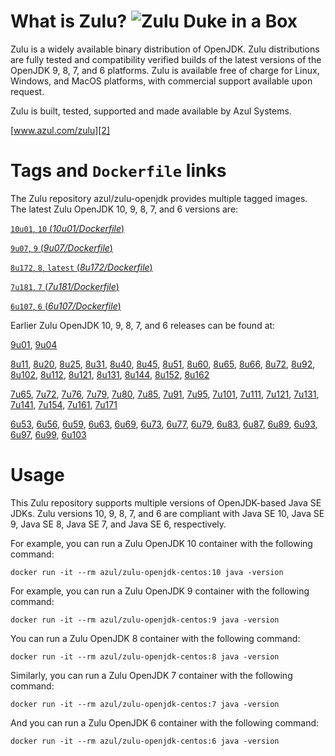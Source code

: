 What is Zulu? ![Zulu Duke in a Box][1]
======================================

Zulu is a widely available binary distribution of OpenJDK. Zulu distributions are fully tested and compatibility verified builds of the latest versions of the OpenJDK 9, 8, 7, and 6 platforms. Zulu is available free of charge for Linux, Windows, and MacOS platforms, with commercial support available upon request.

Zulu is built, tested, supported and made available by Azul Systems.

[www.azul.com/zulu][2]

Tags and `Dockerfile` links
===========================

The Zulu repository azul/zulu-openjdk provides multiple tagged images. The latest Zulu OpenJDK 10, 9, 8, 7, and 6 versions are:

[`10u01`, `10` (*10u01/Dockerfile*)][66]

[`9u07`, `9` (*9u07/Dockerfile*)][63]

[`8u172`, `8`, `latest` (*8u172/Dockerfile*)][43]

[`7u181`, `7` (*7u181/Dockerfile*)][26]

[`6u107`, `6` (*6u107/Dockerfile*)][10]

Earlier Zulu OpenJDK 10, 9, 8, 7, and 6 releases can be found at:



[9u01][64], [9u04][65]

[8u11][44], [8u20][45], [8u25][46], [8u31][47], [8u40][48], [8u45][49], [8u51][50], [8u60][51], [8u65][52], [8u66][53], [8u72][54], [8u92][55], [8u102][56], [8u112][57], [8u121][58], [8u131][59], [8u144][60], [8u152][61], [8u162][62]

[7u65][27], [7u72][28], [7u76][29], [7u79][30], [7u80][31], [7u85][32], [7u91][33], [7u95][34], [7u101][35], [7u111][36], [7u121][37], [7u131][38], [7u141][39], [7u154][40], [7u161][41], [7u171][42]

[6u53][11], [6u56][12], [6u59][13], [6u63][14], [6u69][15], [6u73][16], [6u77][17], [6u79][18], [6u83][19], [6u87][20], [6u89][21], [6u93][22], [6u97][23], [6u99][24], [6u103][25]

Usage
=====

This Zulu repository supports multiple versions of OpenJDK-based Java SE JDKs. Zulu versions 10, 9, 8, 7, and 6 are compliant with Java SE 10, Java SE 9, Java SE 8, Java SE 7, and Java SE 6, respectively.

For example, you can run a Zulu OpenJDK 10 container with the following command:

    docker run -it --rm azul/zulu-openjdk-centos:10 java -version

For example, you can run a Zulu OpenJDK 9 container with the following command:

    docker run -it --rm azul/zulu-openjdk-centos:9 java -version

You can run a Zulu OpenJDK 8 container with the following command:

    docker run -it --rm azul/zulu-openjdk-centos:8 java -version

Similarly, you can run a Zulu OpenJDK 7 container with the following command:

    docker run -it --rm azul/zulu-openjdk-centos:7 java -version

And you can run a Zulu OpenJDK 6 container with the following command:

    docker run -it --rm azul/zulu-openjdk-centos:6 java -version


  [1]: https://www.azul.com/files/ZuluDocker60.gif
  [2]: http://www.azul.com/zulu
  [10]: https://github.com/zulu-openjdk/zulu-openjdk/blob/master/centos/6u107-6.20.0.1/Dockerfile
  [11]: https://github.com/zulu-openjdk/zulu-openjdk/blob/master/centos/6u53-6.5.0.2/Dockerfile
  [12]: https://github.com/zulu-openjdk/zulu-openjdk/blob/master/centos/6u56-6.6.0.1/Dockerfile
  [13]: https://github.com/zulu-openjdk/zulu-openjdk/blob/master/centos/6u59-6.7.0.2/Dockerfile
  [14]: https://github.com/zulu-openjdk/zulu-openjdk/blob/master/centos/6u63-6.8.0.1/Dockerfile
  [15]: https://github.com/zulu-openjdk/zulu-openjdk/blob/master/centos/6u69-6.9.0.3/Dockerfile
  [16]: https://github.com/zulu-openjdk/zulu-openjdk/blob/master/centos/6u73-6.10.0.3/Dockerfile
  [17]: https://github.com/zulu-openjdk/zulu-openjdk/blob/master/centos/6u77-6.11.0.2/Dockerfile
  [18]: https://github.com/zulu-openjdk/zulu-openjdk/blob/master/centos/6u79-6.12.0.2/Dockerfile
  [19]: https://github.com/zulu-openjdk/zulu-openjdk/blob/master/centos/6u83-6.13.0.7/Dockerfile
  [20]: https://github.com/zulu-openjdk/zulu-openjdk/blob/master/centos/6u87-6.14.0.1/Dockerfile
  [21]: https://github.com/zulu-openjdk/zulu-openjdk/blob/master/centos/6u89-6.15.0.1/Dockerfile
  [22]: https://github.com/zulu-openjdk/zulu-openjdk/blob/master/centos/6u93-6.16.0.1/Dockerfile
  [23]: https://github.com/zulu-openjdk/zulu-openjdk/blob/master/centos/6u97-6.17.0.1/Dockerfile
  [24]: https://github.com/zulu-openjdk/zulu-openjdk/blob/master/centos/6u99-6.18.0.3/Dockerfile
  [25]: https://github.com/zulu-openjdk/zulu-openjdk/blob/master/centos/6u103-6.19.0.1/Dockerfile
  [26]: https://github.com/zulu-openjdk/zulu-openjdk/blob/master/centos/7u181-7.23.0.1/Dockerfile
  [27]: https://github.com/zulu-openjdk/zulu-openjdk/blob/master/centos/7u65-7.6.0.1/Dockerfile
  [28]: https://github.com/zulu-openjdk/zulu-openjdk/blob/master/centos/7u72-7.7.0.1/Dockerfile
  [29]: https://github.com/zulu-openjdk/zulu-openjdk/blob/master/centos/7u76-7.8.0.3/Dockerfile
  [30]: https://github.com/zulu-openjdk/zulu-openjdk/blob/master/centos/7u79-7.9.0.2/Dockerfile
  [31]: https://github.com/zulu-openjdk/zulu-openjdk/blob/master/centos/7u80-7.10.0.1/Dockerfile
  [32]: https://github.com/zulu-openjdk/zulu-openjdk/blob/master/centos/7u85-7.11.0.3/Dockerfile
  [33]: https://github.com/zulu-openjdk/zulu-openjdk/blob/master/centos/7u91-7.12.0.3/Dockerfile
  [34]: https://github.com/zulu-openjdk/zulu-openjdk/blob/master/centos/7u95-7.13.0.1/Dockerfile
  [35]: https://github.com/zulu-openjdk/zulu-openjdk/blob/master/centos/7u101-7.14.0.5/Dockerfile
  [36]: https://github.com/zulu-openjdk/zulu-openjdk/blob/master/centos/7u111-7.15.0.5/Dockerfile
  [37]: https://github.com/zulu-openjdk/zulu-openjdk/blob/master/centos/7u121-7.16.0.1/Dockerfile
  [38]: https://github.com/zulu-openjdk/zulu-openjdk/blob/master/centos/7u131-7.17.0.5/Dockerfile
  [39]: https://github.com/zulu-openjdk/zulu-openjdk/blob/master/centos/7u141-7.18.0.3/Dockerfile
  [40]: https://github.com/zulu-openjdk/zulu-openjdk/blob/master/centos/7u154-7.20.0.3/Dockerfile
  [41]: https://github.com/zulu-openjdk/zulu-openjdk/blob/master/centos/7u161-7.21.0.3/Dockerfile
  [42]: https://github.com/zulu-openjdk/zulu-openjdk/blob/master/centos/7u171-7.22.0.3/Dockerfile
  [43]: https://github.com/zulu-openjdk/zulu-openjdk/blob/master/centos/8u172-8.30.0.1/Dockerfile
  [44]: https://github.com/zulu-openjdk/zulu-openjdk/blob/master/centos/8u11-8.2.0.1/Dockerfile
  [45]: https://github.com/zulu-openjdk/zulu-openjdk/blob/master/centos/8u20-8.3.0.1/Dockerfile
  [46]: https://github.com/zulu-openjdk/zulu-openjdk/blob/master/centos/8u25-8.4.0.1/Dockerfile
  [47]: https://github.com/zulu-openjdk/zulu-openjdk/blob/master/centos/8u31-8.5.0.1/Dockerfile
  [48]: https://github.com/zulu-openjdk/zulu-openjdk/blob/master/centos/8u40-8.6.0.1/Dockerfile
  [49]: https://github.com/zulu-openjdk/zulu-openjdk/blob/master/centos/8u45-8.7.0.5/Dockerfile
  [50]: https://github.com/zulu-openjdk/zulu-openjdk/blob/master/centos/8u51-8.8.0.3/Dockerfile
  [51]: https://github.com/zulu-openjdk/zulu-openjdk/blob/master/centos/8u60-8.9.0.4/Dockerfile
  [52]: https://github.com/zulu-openjdk/zulu-openjdk/blob/master/centos/8u65-8.10.0.1/Dockerfile
  [53]: https://github.com/zulu-openjdk/zulu-openjdk/blob/master/centos/8u66-8.11.0.1/Dockerfile
  [54]: https://github.com/zulu-openjdk/zulu-openjdk/blob/master/centos/8u72-8.13.0.5/Dockerfile
  [55]: https://github.com/zulu-openjdk/zulu-openjdk/blob/master/centos/8u92-8.15.0.1/Dockerfile
  [56]: https://github.com/zulu-openjdk/zulu-openjdk/blob/master/centos/8u102-8.17.0.7/Dockerfile
  [57]: https://github.com/zulu-openjdk/zulu-openjdk/blob/master/centos/8u112-8.19.0.1/Dockerfile
  [58]: https://github.com/zulu-openjdk/zulu-openjdk/blob/master/centos/8u121-8.20.0.5/Dockerfile
  [59]: https://github.com/zulu-openjdk/zulu-openjdk/blob/master/centos/8u131-8.21.0.1/Dockerfile
  [60]: https://github.com/zulu-openjdk/zulu-openjdk/blob/master/centos/8u144-8.23.0.3/Dockerfile
  [61]: https://github.com/zulu-openjdk/zulu-openjdk/blob/master/centos/8u152-8.25.0.1/Dockerfile
  [62]: https://github.com/zulu-openjdk/zulu-openjdk/blob/master/centos/8u162-8.27.0.7/Dockerfile
  [63]: https://github.com/zulu-openjdk/zulu-openjdk/blob/master/centos/9u07-9.0.7.1/Dockerfile
  [64]: https://github.com/zulu-openjdk/zulu-openjdk/blob/master/centos/9u01-9.0.1.3/Dockerfile
  [65]: https://github.com/zulu-openjdk/zulu-openjdk/blob/master/centos/9u04-9.0.4.1/Dockerfile
  [66]: https://github.com/zulu-openjdk/zulu-openjdk/blob/master/centos/10u01-10.2/Dockerfile
